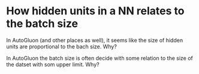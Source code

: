 # How hidden units in a NN relates to the batch size
In AutoGluon (and other places as well), it seems like the size of hidden units are proportional to the bach size. Why?

In AutoGluon the batch size is often decide with some relation to the size of the datset with som upper limit. Why?
